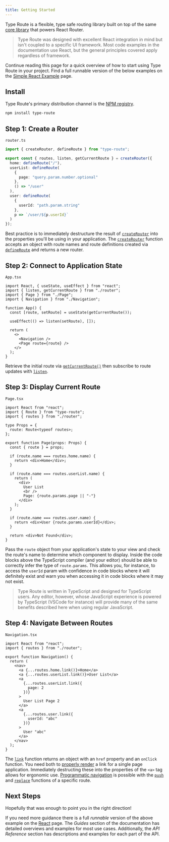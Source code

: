 ```yaml
---
title: Getting Started
---
```


Type Route is a flexible, type safe routing library built on top of the same [core library](https://github.com/ReactTraining/history) that powers React Router.

> Type Route was designed with excellent React integration in mind but isn't coupled to a specific UI framework. Most code examples in the documentation use React, but the general principles covered apply regardless of framework.

Continue reading this page for a quick overview of how to start using Type Route in your project. Find a full runnable version of the below examples on the [Simple React Example](../guides/simple-react-example.md) page.

## Install

Type Route's primary distribution channel is the [NPM registry](https://www.npmjs.com/package/type-route).

```bash
npm install type-route
```

## Step 1: Create a Router

`router.ts`

```typescript
import { createRouter, defineRoute } from "type-route";

export const { routes, listen, getCurrentRoute } = createRouter({
  home: defineRoute("/"),
  userList: defineRoute(
    {
      page: "query.param.number.optional"
    },
    () => "/user"
  ),
  user: defineRoute(
    {
      userId: "path.param.string"
    },
    p => `/user/${p.userId}`
  )
});
```

Best practice is to immediately destructure the result of [`createRouter`](../api-reference/router/create-router.md) into the properties you'll be using in your application. The [`createRouter`](../api-reference/router/create-router.md) function accepts an object with route names and route definitions created via [`defineRoute`](../api-reference/route-definition-builder/define-route.md) and returns a new router.

## Step 2: Connect to Application State

`App.tsx`

```tsx
import React, { useState, useEffect } from "react";
import { listen, getCurrentRoute } from "./router";
import { Page } from "./Page";
import { Navigation } from "./Navigation";

function App() {
  const [route, setRoute] = useState(getCurrentRoute());

  useEffect(() => listen(setRoute), []);

  return (
    <>
      <Navigation />
      <Page route={route} />
    </>
  );
}
```

Retrieve the initial route via [`getCurrentRoute()`](../api-reference/router/get-current-route.md) then subscribe to route updates with [`listen`](../api-reference/router/listen.md).

## Step 3: Display Current Route

`Page.tsx`

```tsx
import React from "react";
import { Route } from "type-route";
import { routes } from "./router";

type Props = {
  route: Route<typeof routes>;
};

export function Page(props: Props) {
  const { route } = props;

  if (route.name === routes.home.name) {
    return <div>Home</div>;
  }

  if (route.name === routes.userList.name) {
    return (
      <div>
        User List
        <br />
        Page: {route.params.page || "-"}
      </div>
    );
  }

  if (route.name === routes.user.name) {
    return <div>User {route.params.userId}</div>;
  }

  return <div>Not Found</div>;
}
```

Pass the `route` object from your application's state to your view and check the route's name to determine which component to display. Inside the code blocks above the TypeScript compiler (and your editor) should be able to correctly infer the type of `route.params`. This allows you, for instance, to access the `userId` param with confidence in code blocks where it will definitely exist and warn you when accessing it in code blocks where it may not exist.

> Type Route is written in TypeScript and designed for TypeScript users. Any editor, however, whose JavaScript experience is powered by TypeScript (VSCode for instance) will provide many of the same benefits described here when using regular JavaScript.

## Step 4: Navigate Between Routes

`Navigation.tsx`

```tsx
import React from "react";
import { routes } from "./router";

export function Navigation() {
  return (
    <nav>
      <a {...routes.home.link()}>Home</a>
      <a {...routes.userList.link()}>User List</a>
      <a
        {...routes.userList.link({
          page: 2
        })}
      >
        User List Page 2
      </a>
      <a
        {...routes.user.link({
          userId: "abc"
        })}
      >
        User "abc"
      </a>
    </nav>
  );
}
```

The [`link`](../api-reference/route-definition/link.md) function returns an object with an `href` property and an `onClick` function. You need both to [properly render](../guides/rendering-links.md) a link for a single page application. Immediately destructing these into the properties of the `<a>` tag allows for ergonomic use. [Programmatic navigation](../guides/programmatic-navigation.md) is possible with the [`push`](../api-reference/route-definition/push.md) and [`replace`](../api-reference/route-definition/replace.md) functions of a specific route.

## Next Steps

Hopefully that was enough to point you in the right direction!

If you need more guidance there is a full _runnable_ version of the above example on the [React](../guides/simple-react-example.md) page. The _Guides_ section of the documentation has detailed overviews and examples for most use cases. Additionally, the _API Reference_ section has descriptions and examples for each part of the API.
